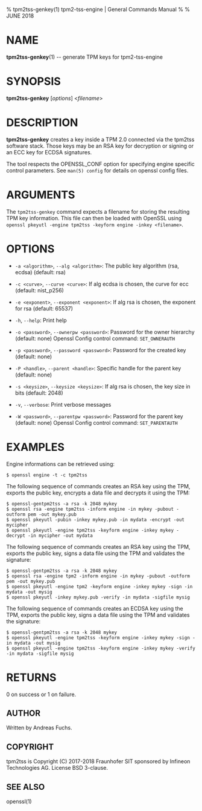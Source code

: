 % tpm2tss-genkey(1) tpm2-tss-engine | General Commands Manual
%
% JUNE 2018

# NAME
**tpm2tss-genkey**(1) -- generate TPM keys for tpm2-tss-engine

# SYNOPSIS

**tpm2tss-genkey** [*options*] <*filename*>

# DESCRIPTION

**tpm2tss-genkey** creates a key inside a TPM 2.0 connected via the
tpm2tss software stack. Those keys may be an RSA key for decryption or signing
or an ECC key for ECDSA signatures.

The tool respects the OPENSSL_CONF option for specifying engine specific control
parameters. See `man(5) config` for details on openssl config files.

# ARGUMENTS

The `tpm2tss-genkey` command expects a filename for storing the resulting TPM
key information. This file can then be loaded with OpenSSL using
`openssl pkeyutl -engine tpm2tss -keyform engine -inkey <filename>`.

# OPTIONS

  * `-a <algorithm>`, `--alg <algorithm>`:
    The public key algorithm (rsa, ecdsa) (default: rsa)

  * `-c <curve>`, `--curve <curve>`:
    If alg ecdsa is chosen, the curve for ecc (default: nist_p256)

  * `-e <exponent>`, `--exponent <exponent>`:
    If alg rsa is chosen, the exponent for rsa (default: 65537)

  * `-h`, `--help`:
    Print help

  * `-o <password>`, `--ownerpw <password>`:
    Password for the owner hierarchy (default: none)
    Openssl Config control command: `SET_OWNERAUTH`

  * `-p <password>`, `--password <password>`:
    Password for the created key (default: none)

  * `-P <handle>`, `--parent <handle>`:
    Specific handle for the parent key (default: none)

  * `-s <keysize>`, `--keysize <keysize>`:
    If alg rsa is chosen, the key size in bits (default: 2048)

  * `-v`, `--verbose`:
    Print verbose messages

  * `-W <password>`, `--parentpw <password>`:
    Password for the parent key (default: none)
    Openssl Config control command: `SET_PARENTAUTH`

# EXAMPLES

Engine informations can be retrieved using:
```
$ openssl engine -t -c tpm2tss
```
The following sequence of commands creates an RSA key using the TPM, exports the
public key, encrypts a data file and decrypts it using the TPM:
```
$ openssl-gentpm2tss -a rsa -k 2048 mykey
$ openssl rsa -engine tpm2tss -inform engine -in mykey -pubout -outform pem -out mykey.pub
$ openssl pkeyutl -pubin -inkey mykey.pub -in mydata -encrypt -out mycipher
$ openssl pkeyutl -engine tpm2tss -keyform engine -inkey mykey -decrypt -in mycipher -out mydata
```
The following sequence of commands creates an RSA key using the TPM, exports the
public key, signs a data file using the TPM and validates the signature:
```
$ openssl-gentpm2tss -a rsa -k 2048 mykey
$ openssl rsa -engine tpm2 -inform engine -in mykey -pubout -outform pem -out mykey.pub
$ openssl pkeyutl -engine tpm2 -keyform engine -inkey mykey -sign -in mydata -out mysig
$ openssl pkeyutl -inkey mykey.pub -verify -in mydata -sigfile mysig
```
The following sequence of commands creates an ECDSA key using the TPM, exports
the public key, signs a data file using the TPM and validates the signature:
```
$ openssl-gentpm2tss -a rsa -k 2048 mykey
$ openssl pkeyutl -engine tpm2tss -keyform engine -inkey mykey -sign -in mydata -out mysig
$ openssl pkeyutl -engine tpm2tss -keyform engine -inkey mykey -verify -in mydata -sigfile mysig
```

# RETURNS

0 on success or 1 on failure.

## AUTHOR

Written by Andreas Fuchs.

## COPYRIGHT

tpm2tss is Copyright (C) 2017-2018 Fraunhofer SIT sponsored by Infineon
Technologies AG. License BSD 3-clause.

## SEE ALSO

openssl(1)

